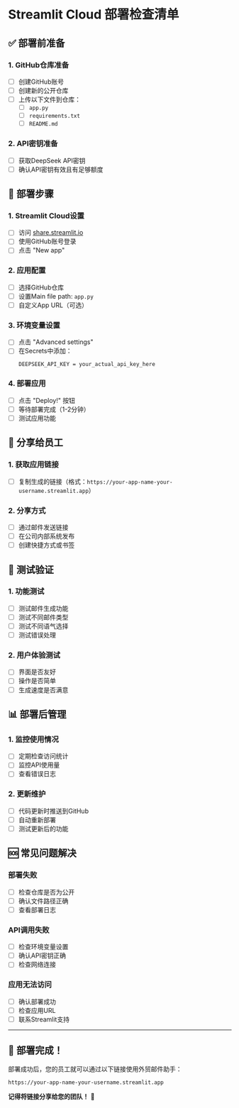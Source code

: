 # Streamlit Cloud 部署检查清单

## ✅ 部署前准备

### 1. GitHub仓库准备
- [ ] 创建GitHub账号
- [ ] 创建新的公开仓库
- [ ] 上传以下文件到仓库：
  - [ ] `app.py`
  - [ ] `requirements.txt`
  - [ ] `README.md`

### 2. API密钥准备
- [ ] 获取DeepSeek API密钥
- [ ] 确认API密钥有效且有足够额度

## 🚀 部署步骤

### 1. Streamlit Cloud设置
- [ ] 访问 [share.streamlit.io](https://share.streamlit.io)
- [ ] 使用GitHub账号登录
- [ ] 点击 "New app"

### 2. 应用配置
- [ ] 选择GitHub仓库
- [ ] 设置Main file path: `app.py`
- [ ] 自定义App URL（可选）

### 3. 环境变量设置
- [ ] 点击 "Advanced settings"
- [ ] 在Secrets中添加：
  ```
  DEEPSEEK_API_KEY = your_actual_api_key_here
  ```

### 4. 部署应用
- [ ] 点击 "Deploy!" 按钮
- [ ] 等待部署完成（1-2分钟）
- [ ] 测试应用功能

## 🔗 分享给员工

### 1. 获取应用链接
- [ ] 复制生成的链接（格式：`https://your-app-name-your-username.streamlit.app`）

### 2. 分享方式
- [ ] 通过邮件发送链接
- [ ] 在公司内部系统发布
- [ ] 创建快捷方式或书签

## 🧪 测试验证

### 1. 功能测试
- [ ] 测试邮件生成功能
- [ ] 测试不同邮件类型
- [ ] 测试不同语气选择
- [ ] 测试错误处理

### 2. 用户体验测试
- [ ] 界面是否友好
- [ ] 操作是否简单
- [ ] 生成速度是否满意

## 📊 部署后管理

### 1. 监控使用情况
- [ ] 定期检查访问统计
- [ ] 监控API使用量
- [ ] 查看错误日志

### 2. 更新维护
- [ ] 代码更新时推送到GitHub
- [ ] 自动重新部署
- [ ] 测试更新后的功能

## 🆘 常见问题解决

### 部署失败
- [ ] 检查仓库是否为公开
- [ ] 确认文件路径正确
- [ ] 查看部署日志

### API调用失败
- [ ] 检查环境变量设置
- [ ] 确认API密钥正确
- [ ] 检查网络连接

### 应用无法访问
- [ ] 确认部署成功
- [ ] 检查应用URL
- [ ] 联系Streamlit支持

---

## 🎉 部署完成！

部署成功后，您的员工就可以通过以下链接使用外贸邮件助手：
```
https://your-app-name-your-username.streamlit.app
```

**记得将链接分享给您的团队！** 🚀 